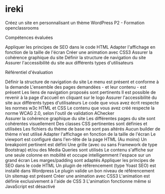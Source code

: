 # ireki
Créez un site en personnalisant un thème WordPress
P2 - Formation openclassrooms



Compétences évaluées

Appliquer les principes de SEO dans le code HTML
Adapter l'affichage en fonction de la taille de l'écran
Créer une animation avec CSS3
Assurer la cohérence graphique du site
Définir la structure de navigation du site
Assurer l'accessibilité du site aux différents types d'utilisateurs



Référentiel d'évaluation

Définir la structure de navigation du site
Le menu est présent et conforme à la demande
L'ensemble des pages demandées - et leur contenu - est présent
Les liens de navigation proposés sont pertinents
Il est possible de revenir à la page d'accueil en cliquant sur le logo
Assurer l'accessibilité du site aux différents types d'utilisateurs
Le code que vous avez écrit respecte les normes w3c HTML et CSS
Le contenu que vous avez créé respecte la norme WCAG 2.0, selon l'outil de validation AChecker   
Assurer la cohérence graphique du site
Les différentes pages du site sont cohérentes visuellement
Des classes CSS pertinentes sont définies et utilisées
Les fichiers du thème de base ne sont pas altérés
Aucun builder de thème n'est utilisé
Adapter l'affichage en fonction de la taille de l'écran
Le viewport est configuré dans l'en-tête de la page HTML
(Au moins) Un breakpoint pertinent est défini
Une grille (avec ou sans Framework de type Bootstrap) et/ou des Media Queries sont utilisés 
Le contenu s'affiche sur une seule colonne en mobilité et occupe intelligemment l'espace sur un grand écran
Les marges/padding sont adaptés
Appliquer les principes de SEO dans le code HTML
Un plugin de référencement (type Yoast SEO) est installé dans Wordpress
Le plugin valide un bon niveau de référencement
Un sitemap est présent
Créer une animation avec CSS3
L'animation est définie exclusivement à l'aide de CSS 3
L'animation fonctionne même si JavaScript est désactivé
